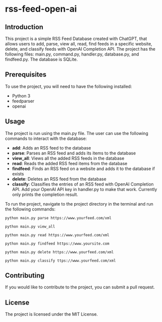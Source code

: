 # rss-feed-open-ai
## Introduction
This project is a simple RSS Feed Database created with ChatGPT, that allows users to add, parse, view all, read, find feeds in a specific website, delete, and classify feeds with OpenAI Completion API. The project has the following files: main.py, command.py, handler.py, database.py, and findfeed.py. The database is SQLite.

## Prerequisites
To use the project, you will need to have the following installed:

- Python 3
- feedparser
- openai

## Usage
The project is run using the main.py file. The user can use the following commands to interact with the database:

- **add**: Adds an RSS feed to the database
- **parse**: Parses an RSS feed and adds its items to the database
- **view_all**: Views all the added RSS feeds in the database
- **read**: Reads the added RSS feed items from the database
- **findfeed**: Finds an RSS feed on a website and adds it to the database if exists
- **delete**: Deletes an RSS feed from the database
- **classify**: Classifies the entries of an RSS feed with OpenAI Completion API. Add your OpenAI API key in handler.py to make that work. Currently only prints the completion result.

To run the project, navigate to the project directory in the terminal and run the following commands:

```python main.py parse https://www.yourfeed.com/xml```
    
```python main.py view_all```
    
```python main.py read https://www.yourfeed.com/xml```
    
```python main.py findfeed https://www.yoursite.com```
    
```python main.py delete https://www.yourfeed.com/xml```
    
```python main.py classify ttps://www.yourfeed.com/xml```


## Contributing
If you would like to contribute to the project, you can submit a pull request.

## License
The project is licensed under the MIT License.
